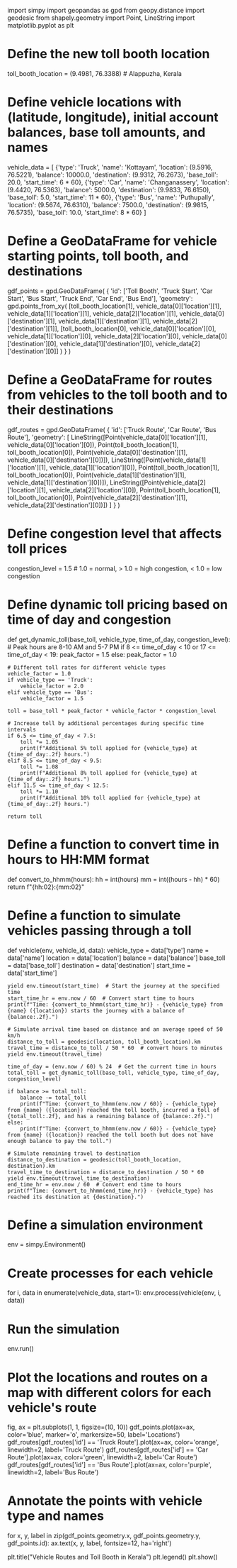 import simpy
import geopandas as gpd
from geopy.distance import geodesic
from shapely.geometry import Point, LineString
import matplotlib.pyplot as plt

# Define the new toll booth location
toll_booth_location = (9.4981, 76.3388)  # Alappuzha, Kerala

# Define vehicle locations with (latitude, longitude), initial account balances, base toll amounts, and names
vehicle_data = [
    {'type': 'Truck', 'name': 'Kottayam', 'location': (9.5916, 76.5221), 'balance': 10000.0, 'destination': (9.9312, 76.2673), 'base_toll': 20.0, 'start_time': 6 * 60},
    {'type': 'Car', 'name': 'Changanassery', 'location': (9.4420, 76.5363), 'balance': 5000.0, 'destination': (9.9833, 76.6150), 'base_toll': 5.0, 'start_time': 11 * 60},
    {'type': 'Bus', 'name': 'Puthupally', 'location': (9.5674, 76.6310), 'balance': 7500.0, 'destination': (9.9815, 76.5735), 'base_toll': 10.0, 'start_time': 8 * 60}
]

# Define a GeoDataFrame for vehicle starting points, toll booth, and destinations
gdf_points = gpd.GeoDataFrame(
    {
        'id': ['Toll Booth', 'Truck Start', 'Car Start', 'Bus Start', 'Truck End', 'Car End', 'Bus End'],
        'geometry': gpd.points_from_xy(
            [toll_booth_location[1], vehicle_data[0]['location'][1], vehicle_data[1]['location'][1], vehicle_data[2]['location'][1],
             vehicle_data[0]['destination'][1], vehicle_data[1]['destination'][1], vehicle_data[2]['destination'][1]],
            [toll_booth_location[0], vehicle_data[0]['location'][0], vehicle_data[1]['location'][0], vehicle_data[2]['location'][0],
             vehicle_data[0]['destination'][0], vehicle_data[1]['destination'][0], vehicle_data[2]['destination'][0]]
        )
    }
)

# Define a GeoDataFrame for routes from vehicles to the toll booth and to their destinations
gdf_routes = gpd.GeoDataFrame(
    {
        'id': ['Truck Route', 'Car Route', 'Bus Route'],
        'geometry': [
            LineString([Point(vehicle_data[0]['location'][1], vehicle_data[0]['location'][0]), Point(toll_booth_location[1], toll_booth_location[0]),
                        Point(vehicle_data[0]['destination'][1], vehicle_data[0]['destination'][0])]),
            LineString([Point(vehicle_data[1]['location'][1], vehicle_data[1]['location'][0]), Point(toll_booth_location[1], toll_booth_location[0]),
                        Point(vehicle_data[1]['destination'][1], vehicle_data[1]['destination'][0])]),
            LineString([Point(vehicle_data[2]['location'][1], vehicle_data[2]['location'][0]), Point(toll_booth_location[1], toll_booth_location[0]),
                        Point(vehicle_data[2]['destination'][1], vehicle_data[2]['destination'][0])])
        ]
    }
)

# Define congestion level that affects toll prices
congestion_level = 1.5  # 1.0 = normal, > 1.0 = high congestion, < 1.0 = low congestion

# Define dynamic toll pricing based on time of day and congestion
def get_dynamic_toll(base_toll, vehicle_type, time_of_day, congestion_level):
    # Peak hours are 8-10 AM and 5-7 PM
    if 8 <= time_of_day < 10 or 17 <= time_of_day < 19:
        peak_factor = 1.5
    else:
        peak_factor = 1.0

    # Different toll rates for different vehicle types
    vehicle_factor = 1.0
    if vehicle_type == 'Truck':
        vehicle_factor = 2.0
    elif vehicle_type == 'Bus':
        vehicle_factor = 1.5

    toll = base_toll * peak_factor * vehicle_factor * congestion_level

    # Increase toll by additional percentages during specific time intervals
    if 6.5 <= time_of_day < 7.5:
        toll *= 1.05
        print(f"Additional 5% toll applied for {vehicle_type} at {time_of_day:.2f} hours.")
    elif 8.5 <= time_of_day < 9.5:
        toll *= 1.08
        print(f"Additional 8% toll applied for {vehicle_type} at {time_of_day:.2f} hours.")
    elif 11.5 <= time_of_day < 12.5:
        toll *= 1.10
        print(f"Additional 10% toll applied for {vehicle_type} at {time_of_day:.2f} hours.")

    return toll

# Define a function to convert time in hours to HH:MM format
def convert_to_hhmm(hours):
    hh = int(hours)
    mm = int((hours - hh) * 60)
    return f"{hh:02}:{mm:02}"

# Define a function to simulate vehicles passing through a toll
def vehicle(env, vehicle_id, data):
    vehicle_type = data['type']
    name = data['name']
    location = data['location']
    balance = data['balance']
    base_toll = data['base_toll']
    destination = data['destination']
    start_time = data['start_time']

    yield env.timeout(start_time)  # Start the journey at the specified time
    start_time_hr = env.now / 60  # Convert start time to hours
    print(f"Time: {convert_to_hhmm(start_time_hr)} - {vehicle_type} from {name} ({location}) starts the journey with a balance of {balance:.2f}.")

    # Simulate arrival time based on distance and an average speed of 50 km/h
    distance_to_toll = geodesic(location, toll_booth_location).km
    travel_time = distance_to_toll / 50 * 60  # convert hours to minutes
    yield env.timeout(travel_time)

    time_of_day = (env.now / 60) % 24  # Get the current time in hours
    total_toll = get_dynamic_toll(base_toll, vehicle_type, time_of_day, congestion_level)

    if balance >= total_toll:
        balance -= total_toll
        print(f"Time: {convert_to_hhmm(env.now / 60)} - {vehicle_type} from {name} ({location}) reached the toll booth, incurred a toll of {total_toll:.2f}, and has a remaining balance of {balance:.2f}.")
    else:
        print(f"Time: {convert_to_hhmm(env.now / 60)} - {vehicle_type} from {name} ({location}) reached the toll booth but does not have enough balance to pay the toll.")

    # Simulate remaining travel to destination
    distance_to_destination = geodesic(toll_booth_location, destination).km
    travel_time_to_destination = distance_to_destination / 50 * 60
    yield env.timeout(travel_time_to_destination)
    end_time_hr = env.now / 60  # Convert end time to hours
    print(f"Time: {convert_to_hhmm(end_time_hr)} - {vehicle_type} has reached its destination at {destination}.")

# Define a simulation environment
env = simpy.Environment()

# Create processes for each vehicle
for i, data in enumerate(vehicle_data, start=1):
    env.process(vehicle(env, i, data))

# Run the simulation
env.run()

# Plot the locations and routes on a map with different colors for each vehicle's route
fig, ax = plt.subplots(1, 1, figsize=(10, 10))
gdf_points.plot(ax=ax, color='blue', marker='o', markersize=50, label='Locations')
gdf_routes[gdf_routes['id'] == 'Truck Route'].plot(ax=ax, color='orange', linewidth=2, label='Truck Route')
gdf_routes[gdf_routes['id'] == 'Car Route'].plot(ax=ax, color='green', linewidth=2, label='Car Route')
gdf_routes[gdf_routes['id'] == 'Bus Route'].plot(ax=ax, color='purple', linewidth=2, label='Bus Route')

# Annotate the points with vehicle type and names
for x, y, label in zip(gdf_points.geometry.x, gdf_points.geometry.y, gdf_points.id):
    ax.text(x, y, label, fontsize=12, ha='right')

plt.title("Vehicle Routes and Toll Booth in Kerala")
plt.legend()
plt.show()
